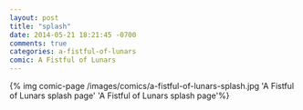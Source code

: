 ```yaml
---
layout: post
title: "splash"
date: 2014-05-21 18:21:45 -0700
comments: true
categories: a-fistful-of-lunars
comic: A Fistful of Lunars
---
```


{% img comic-page /images/comics/a-fistful-of-lunars-splash.jpg 'A Fistful of Lunars splash page' 'A Fistful of Lunars splash page'%}